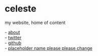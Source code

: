 # celeste

my website, home of content

\- [about](/about)  
\- [twitter](https://twitter.com/parafactual)  
\- [github](https://github.com/cosmicoptima)  
\- [placeholder name please please change](/dictator)  
